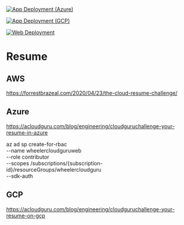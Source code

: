[![App Deployment (Azure)](https://github.com/wheelers-websites/Resume/actions/workflows/app.azure.yml/badge.svg)](https://github.com/wheelers-websites/Resume/actions/workflows/app.azure.yml)

[![App Deployment (GCP)](https://github.com/wheelers-websites/Resume/actions/workflows/app.gcp.yml/badge.svg)](https://github.com/wheelers-websites/Resume/actions/workflows/app.gcp.yml)

[![Web Deployment](https://github.com/wheelers-websites/Resume/actions/workflows/web.main.yml/badge.svg?branch=main)](https://github.com/wheelers-websites/Resume/actions/workflows/web.main.yml)

# Resume

## AWS
https://forrestbrazeal.com/2020/04/23/the-cloud-resume-challenge/

## Azure
https://acloudguru.com/blog/engineering/cloudguruchallenge-your-resume-in-azure

az ad sp create-for-rbac \
--name wheelercloudguruweb \
--role contributor \
--scopes /subscriptions/{subscription-id}/resourceGroups/wheelercloudguru \
--sdk-auth

## GCP
https://acloudguru.com/blog/engineering/cloudguruchallenge-your-resume-on-gcp
